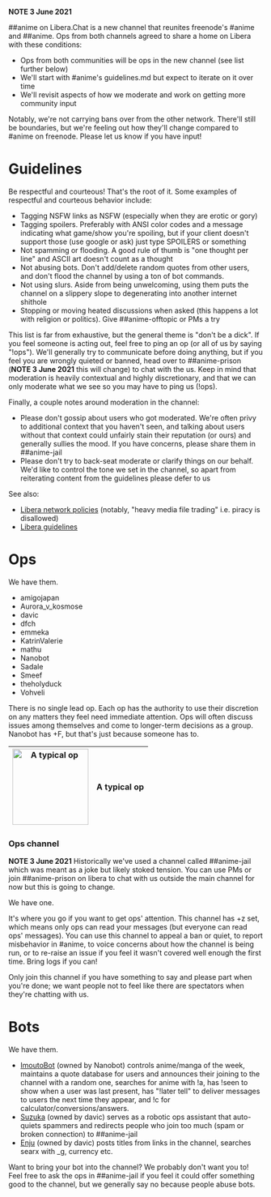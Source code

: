**NOTE 3 June 2021**

##anime on Libera.Chat is a new channel that reunites freenode's #anime and ##anime. Ops from both channels agreed to share a home on Libera with these conditions:
- Ops from both communities will be ops in the new channel (see list further below)
- We'll start with #anime's guidelines.md but expect to iterate on it over time
- We'll revisit aspects of how we moderate and work on getting more community input

Notably, we're not carrying bans over from the other network. There'll still be boundaries, but we're feeling out how they'll change compared to #anime on freenode. Please let us know if you have input!

# Guidelines

Be respectful and courteous! That's the root of it. Some examples of respectful and courteous behavior include:
* Tagging NSFW links as NSFW (especially when they are erotic or gory)
* Tagging spoilers. Preferably with ANSI color codes and a message indicating what game/show you're spoiling, but if your client doesn't support those (use google or ask) just type SPOILERS or something
* Not spamming or flooding. A good rule of thumb is "one thought per line" and ASCII art doesn't count as a thought
* Not abusing bots. Don't add/delete random quotes from other users, and don't flood the channel by using a ton of bot commands.
* Not using slurs. Aside from being unwelcoming, using them puts the channel on a slippery slope to degenerating into another internet shithole
* Stopping or moving heated discussions when asked (this happens a lot with religion or politics). Give ##anime-offtopic or PMs a try

This list is far from exhaustive, but the general theme is "don't be a dick". If you feel someone is acting out, feel free to ping an op (or all of us by saying "!ops"). We'll generally try to communicate before doing anything, but if you feel you are wrongly quieted or banned, head over to ##anime-prison (**NOTE 3 June 2021** this will change) to chat with the us. Keep in mind that moderation is heavily contextual and highly discretionary, and that we can only moderate what we see so you may have to ping us (!ops).

Finally, a couple notes around moderation in the channel:
* Please don't gossip about users who got moderated. We're often privy to additional context that you haven't seen, and talking about users without that context could unfairly stain their reputation (or ours) and generally sullies the mood. If you have concerns, please share them in ##anime-jail
* Please don't try to back-seat moderate or clarify things on our behalf. We'd like to control the tone we set in the channel, so apart from reiterating content from the guidelines please defer to us

See also:
- [Libera network policies](https://libera.chat/policies/#:~:text=content%20and%20behaviour-,Libera.,of%20antisocial%20behaviour%20are%20forbidden.) (notably, "heavy media file trading" i.e. piracy is disallowed)
- [Libera guidelines](https://libera.chat/guidelines/)

# Ops

We have them.

* amigojapan
* Aurora_v_kosmose
* davic
* dfch
* emmeka
* KatrinValerie
* mathu
* Nanobot
* Sadale
* Smeef
* theholyduck
* Vohveli

There is no single lead op. Each op has the authority to use their discretion on any matters they feel need immediate attention. Ops will often discuss issues among themselves and come to longer-term decisions as a group. Nanobot has +F, but that's just because someone has to.

| [<img src="https://vignette.wikia.nocookie.net/freenodeanime/images/d/d4/015_02.jpg/revision/latest?cb=20141020230325" width="150" title="A typical op"/>](https://vignette.wikia.nocookie.net/freenodeanime/images/d/d4/015_02.jpg/revision/latest?cb=20141020230325) | A typical op |
|-|-|

### Ops channel

**NOTE 3 June 2021** Historically we've used a channel called ##anime-jail which was meant as a joke but likely stoked tension. You can use PMs or join ##anime-prison on libera to chat with us outside the main channel for now but this is going to change.

We have one.

It's where you go if you want to get ops' attention. This channel has +z set, which means only ops can read your messages (but everyone can read ops' messages). You can use this channel to appeal a ban or quiet, to report misbehavior in #anime, to voice concerns about how the channel is being run, or to re-raise an issue if you feel it wasn't covered well enough the first time. Bring logs if you can!

Only join this channel if you have something to say and please part when you're done; we want people not to feel like there are spectators when they're chatting with us.

# Bots

We have them.

* [ImoutoBot](https://github.com/freenode-anime/stuff/blob/master/bots.md#imoutobot) (owned by Nanobot) controls anime/manga of the week, maintains a quote database for users and announces their joining to the channel with a random one, searches for anime with !a, has !seen to show when a user was last present, has "!later tell" to deliver messages to users the next time they appear, and !c for calculator/conversions/answers.
* [Suzuka](https://github.com/freenode-anime/stuff/blob/master/bots.md#suzuka) (owned by davic) serves as a robotic ops assistant that auto-quiets spammers and redirects people who join too much (spam or broken connection) to ##anime-jail
* [Enju](https://github.com/freenode-anime/stuff/blob/master/bots.md#enju) (owned by davic) posts titles from links in the channel, searches searx with _g, currency etc.

Want to bring your bot into the channel? We probably don't want you to! Feel free to ask the ops in ##anime-jail if you feel it could offer something good to the channel, but we generally say no because people abuse bots.

